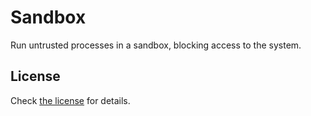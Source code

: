 Sandbox
=======

Run untrusted processes in a sandbox, blocking access to the system.


## License

Check [the license](LICENSE) for details.
